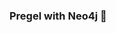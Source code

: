 ### Pregel with Neo4j 🚀

































































































































 

























